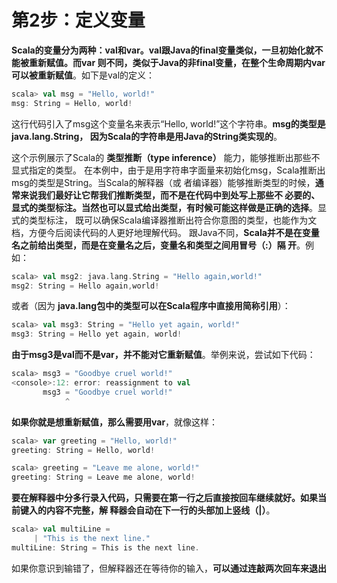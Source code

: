 第2步：定义变量
================================================================================
**Scala的变量分为两种：val和var。val跟Java的final变量类似，一旦初始化就不能被重新赋值。而var
则不同，类似于Java的非final变量，在整个生命周期内var可以被重新赋值**。如下是val的定义：
```scala
scala> val msg = "Hello, world!"
msg: String = Hello, world!
```
这行代码引入了msg这个变量名来表示“Hello, world!”这个字符串。**msg的类型是java.lang.String，
因为Scala的字符串是用Java的String类实现的**。

这个示例展示了Scala的 **类型推断（type inference）** 能力，能够推断出那些不显式指定的类型。
在本例中，由于是用字符串字面量来初始化msg，Scala推断出msg的类型是String。当Scala的解释器（或
者编译器）能够推断类型的时候，**通常来说我们最好让它帮我们推断类型，而不是在代码中到处写上那些不
必要的、显式的类型标注。当然也可以显式给出类型，有时候可能这样做是正确的选择**。显式的类型标注，
既可以确保Scala编译器推断出符合你意图的类型，也能作为文档，方便今后阅读代码的人更好地理解代码。
跟Java不同，**Scala并不是在变量名之前给出类型，而是在变量名之后，变量名和类型之间用冒号（:）隔
开**。例如：
```scala
scala> val msg2: java.lang.String = "Hello again,world!"
msg2: String = Hello again,world!
```
或者（因为 **java.lang包中的类型可以在Scala程序中直接用简称引用**）：
```scala
scala> val msg3: String = "Hello yet again, world!"
msg3: String = Hello yet again, world!
```
**由于msg3是val而不是var，并不能对它重新赋值**。举例来说，尝试如下代码：
```scala
scala> msg3 = "Goodbye cruel world!"
<console>:12: error: reassignment to val
       msg3 = "Goodbye cruel world!"
            ^
```
**如果你就是想重新赋值，那么需要用var**，就像这样：
```scala
scala> var greeting = "Hello, world!"
greeting: String = Hello, world!

scala> greeting = "Leave me alone, world!"
greeting: String = Leave me alone, world!
```
**要在解释器中分多行录入代码，只需要在第一行之后直接按回车继续就好。如果当前键入的内容不完整，解
释器会自动在下一行的头部加上竖线（|）**。
```scala
scala> val multiLine =
     | "This is the next line."
multiLine: String = This is the next line.
```
如果你意识到输错了，但解释器还在等待你的输入，**可以通过连敲两次回车来退出**
